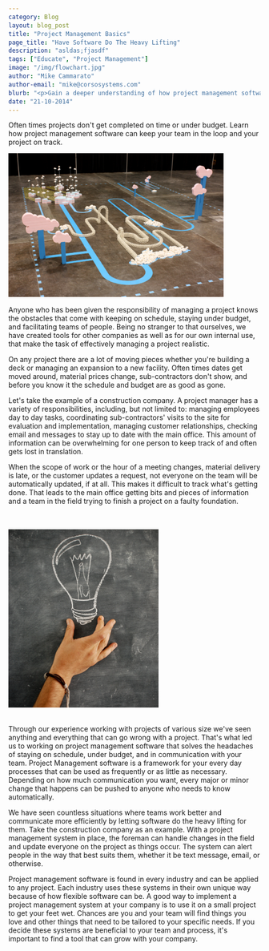 ```yaml
---
category: Blog
layout: blog_post
title: "Project Management Basics"
page_title: "Have Software Do The Heavy Lifting"
description: "asldas;fjasdf"
tags: ["Educate", "Project Management"]
image: "/img/flowchart.jpg"
author: "Mike Cammarato"
author-email: "mike@corsosystems.com"
blurb: "<p>Gain a deeper understanding of how project management software strengthens communication and does the hard work for you.</p>"
date: "21-10-2014"
---
```


<p>Often times projects don't get completed on time or under budget. Learn how project management software can keep your team in the loop and your project on track.</p>

<img src="/img/flowchart.jpg" width="430px"/>

<p>Anyone who has been given the responsibility of managing a project knows the obstacles that come with keeping on schedule, staying under budget, and facilitating teams of people. Being no stranger to that ourselves, we have created tools for other companies as well as for our own internal use, that make the task of effectively managing a project realistic.</p>

<p>On any project there are a lot of moving pieces whether you're building a deck or managing an expansion to a new facility. Often times dates get moved around, material prices change, sub-contractors don't show, and before you know it the schedule and budget are as good as gone.</p>

<p>Let's take the example of a construction company. A project manager has a variety of responsibilities, including, but not limited to: managing employees day to day tasks, coordinating sub-contractors' visits to the site for evaluation and implementation, managing customer relationships, checking email and messages to stay up to date with the main office. This amount of information can be overwhelming for one person to keep track of and often gets lost in translation.</p>

<p>When the scope of work or the hour of a meeting changes, material delivery is late, or the customer updates a request, not everyone on the team will be automatically updated, if at all. This makes it difficult to track what's getting done. That leads to the main office getting bits and pieces of information and a team in the field trying to finish a project on a faulty foundation.</p>
<br/>
<br/>
<img src="/img/lightbulb.jpg" width="300px"/>
<br/>
<br/>

<p>Through our experience working with projects of various size we've seen anything and everything that can go wrong with a project. That's what led us to working on project management software that solves the headaches of staying on schedule, under budget, and in communication with your team. Project Management software is a framework for your every day processes that can be used as frequently or as little as necessary. Depending on how much communication you want, every major or minor change that happens can be pushed to anyone who needs to know automatically. </p>

<p>We have seen countless situations where teams work better and communicate more efficiently by letting software do the heavy lifting for them. Take the construction company as an example. With a project management system in place, the foreman can handle changes in the field and update everyone on the project as things occur. The system can alert people in the way that best suits them, whether it be text message, email, or otherwise.</p>

<p>Project management software is found in every industry and can be applied to any project. Each industry uses these systems in their own unique way because of how flexible software can be. A good way to implement a project management system at your company is to use it on a small project to get your feet wet. Chances are you and your team will find things you love and other things that need to be tailored to your specific needs. If you decide these systems are beneficial to your team and process, it's important to find a tool that can grow with your company.</p>
